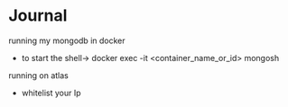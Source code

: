 # Journal
running my mongodb in docker 
- to start the shell-> docker exec -it <container_name_or_id> mongosh

running on atlas
- whitelist your Ip

